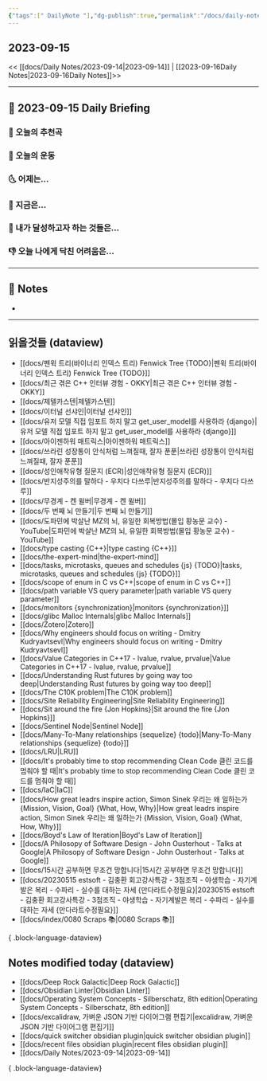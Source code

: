 ```yaml
---
{"tags":[" DailyNote "],"dg-publish":true,"permalink":"/docs/daily-notes/2023-09-15/","dgPassFrontmatter":true}
---
```



## 2023-09-15

<< [[docs/Daily Notes/2023-09-14\|2023-09-14]] | [[2023-09-16Daily Notes\|2023-09-16Daily Notes]]>>

---
## 📅 2023-09-15 Daily Briefing

### 🎵 오늘의 추천곡

### 🏃 오늘의 운동

### 🌜 어제는...

### 🙌 지금은...

### 🚀 내가 달성하고자 하는 것들은...

### 👎 오늘 나에게 닥친 어려움은...

---

## 📝 Notes

- 

---

## 읽을것들 (dataview)

- [[docs/펜윅 트리(바이너리 인덱스 트리) Fenwick Tree {TODO}\|펜윅 트리(바이너리 인덱스 트리) Fenwick Tree {TODO}]]
- [[docs/최근 겪은 C++ 인터뷰 경험 - OKKY\|최근 겪은 C++ 인터뷰 경험 - OKKY]]
- [[docs/제텔카스텐\|제텔카스텐]]
- [[docs/이터널 선샤인\|이터널 선샤인]]
- [[docs/유저 모델 직접 임포트 하지 말고 get_user_model를 사용하라 {django}\|유저 모델 직접 임포트 하지 말고 get_user_model를 사용하라 {django}]]
- [[docs/아이젠하워 매트릭스\|아이젠하워 매트릭스]]
- [[docs/쓰라린 성장통이 안식처럼 느껴질때, 잘자 푼푼\|쓰라린 성장통이 안식처럼 느껴질때, 잘자 푼푼]]
- [[docs/성인애착유형 질문지 (ECR)\|성인애착유형 질문지 (ECR)]]
- [[docs/반지성주의를 말하다 - 우치다 다쓰루\|반지성주의를 말하다 - 우치다 다쓰루]]
- [[docs/무경계 - 켄 윌버\|무경계 - 켄 윌버]]
- [[docs/두 번째 뇌 만들기\|두 번째 뇌 만들기]]
- [[docs/도파민에 박살난 MZ의 뇌, 유일한 회복방법(몰입 황농문 교수) - YouTube\|도파민에 박살난 MZ의 뇌, 유일한 회복방법(몰입 황농문 교수) - YouTube]]
- [[docs/type casting {C++}\|type casting {C++}]]
- [[docs/the-expert-mind\|the-expert-mind]]
- [[docs/tasks, microtasks, queues and schedules {js} {TODO}\|tasks, microtasks, queues and schedules {js} {TODO}]]
- [[docs/scope of enum in C vs C++\|scope of enum in C vs C++]]
- [[docs/path variable VS query parameter\|path variable VS query parameter]]
- [[docs/monitors {synchronization}\|monitors {synchronization}]]
- [[docs/glibc Malloc Internals\|glibc Malloc Internals]]
- [[docs/Zotero\|Zotero]]
- [[docs/Why engineers should focus on writing - Dmitry Kudryavtsevl\|Why engineers should focus on writing - Dmitry Kudryavtsevl]]
- [[docs/Value Categories in C++17 - lvalue, rvalue, prvalue\|Value Categories in C++17 - lvalue, rvalue, prvalue]]
- [[docs/Understanding Rust futures by going way too deep\|Understanding Rust futures by going way too deep]]
- [[docs/The C10K problem\|The C10K problem]]
- [[docs/Site Reliability Engineering\|Site Reliability Engineering]]
- [[docs/Sit around the fire {Jon Hopkins}\|Sit around the fire {Jon Hopkins}]]
- [[docs/Sentinel Node\|Sentinel Node]]
- [[docs/Many-To-Many relationships {sequelize} {todo}\|Many-To-Many relationships {sequelize} {todo}]]
- [[docs/LRU\|LRU]]
- [[docs/It's probably time to stop recommending Clean Code 클린 코드를 멈춰야 할 때\|It's probably time to stop recommending Clean Code 클린 코드를 멈춰야 할 때]]
- [[docs/IaC\|IaC]]
- [[docs/How great leadrs inspire action, Simon Sinek 우리는 왜 일하는가 {Mission, Vision, Goal} {What, How, Why}\|How great leadrs inspire action, Simon Sinek 우리는 왜 일하는가 {Mission, Vision, Goal} {What, How, Why}]]
- [[docs/Boyd's Law of Iteration\|Boyd's Law of Iteration]]
- [[docs/A Philosopy of Software Design - John Ousterhout - Talks at Google\|A Philosopy of Software Design - John Ousterhout - Talks at Google]]
- [[docs/15시간 공부하면 무조건 망합니다\|15시간 공부하면 무조건 망합니다]]
- [[docs/20230515 estsoft - 김충환 회고강사특강 - 3점조직 - 야생학습 - 자기계발은 복리 - 수파리 - 실수를 대하는 자세 {만다라트수정필요}\|20230515 estsoft - 김충환 회고강사특강 - 3점조직 - 야생학습 - 자기계발은 복리 - 수파리 - 실수를 대하는 자세 {만다라트수정필요}]]
- [[docs/index/0080 Scraps 📚\|0080 Scraps 📚]]

{ .block-language-dataview}

## Notes modified today (dataview)

- [[docs/Deep Rock Galactic\|Deep Rock Galactic]]
- [[docs/Obsidian Linter\|Obsidian Linter]]
- [[docs/Operating System Concepts - Silberschatz, 8th edition\|Operating System Concepts - Silberschatz, 8th edition]]
- [[docs/excalidraw, 가벼운 JSON 기반 다이어그램 편집기\|excalidraw, 가벼운 JSON 기반 다이어그램 편집기]]
- [[docs/quick switcher obsidian plugin\|quick switcher obsidian plugin]]
- [[docs/recent files obsidian plugin\|recent files obsidian plugin]]
- [[docs/Daily Notes/2023-09-14\|2023-09-14]]

{ .block-language-dataview}
